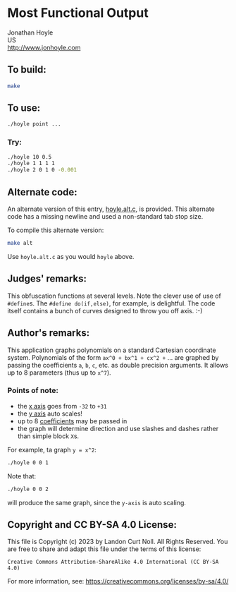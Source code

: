 # Most Functional Output

Jonathan Hoyle\
US\
<http://www.jonhoyle.com>


## To build:

```sh
make
```


## To use:

```sh
./hoyle point ...
```


### Try:

```sh
./hoyle 10 0.5
./hoyle 1 1 1 1
./hoyle 2 0 1 0 -0.001
```


## Alternate code:

An alternate version of this entry, [hoyle.alt.c](hoyle.alt.c), is provided.
This alternate code has a missing newline and used a non-standard tab stop size.

To compile this alternate version:

```sh
make alt
```

Use `hoyle.alt.c` as you would `hoyle` above.


## Judges' remarks:

This obfuscation functions at several levels.  Note the clever
use of use of `#define`s.  The `#define do(if,else)`, for example,
is delightful.  The code itself contains a bunch of curves
designed to throw you off axis.  :-)


## Author's remarks:

This application graphs polynomials on a standard Cartesian coordinate system.
Polynomials of the form `ax^0 + bx^1 + cx^2 +` ... are graphed by passing the
coefficients `a`, `b`, `c`, etc. as double precision arguments.  It allows up to
8 parameters (thus up to `x^7`).

### Points of note:

- the [x axis](https://mathworld.wolfram.com/x-Axis.html) goes from `-32` to `+31`
- the [y axis](https://mathworld.wolfram.com/y-Axis.html) auto scales!
- up to 8 [coefficients](https://en.wikipedia.org/wiki/Coefficient) may be passed in
- the graph will determine direction and use slashes and
  dashes rather than simple block `X`s.

For example, ta graph `y = x^2`:

```sh
./hoyle 0 0 1
```

Note that:

```sh
./hoyle 0 0 2
```

will produce the same graph, since the `y-axis` is auto scaling.


## Copyright and CC BY-SA 4.0 License:

This file is Copyright (c) 2023 by Landon Curt Noll.  All Rights Reserved.
You are free to share and adapt this file under the terms of this license:

    Creative Commons Attribution-ShareAlike 4.0 International (CC BY-SA 4.0)

For more information, see: https://creativecommons.org/licenses/by-sa/4.0/
